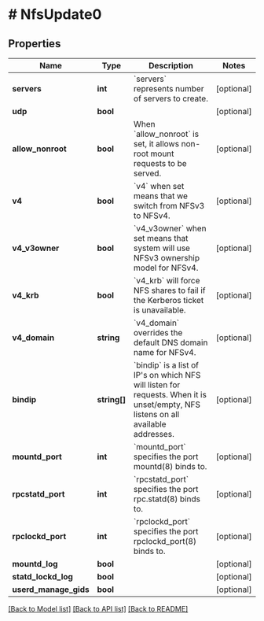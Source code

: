 # # NfsUpdate0

## Properties

Name | Type | Description | Notes
------------ | ------------- | ------------- | -------------
**servers** | **int** | &#x60;servers&#x60; represents number of servers to create. | [optional]
**udp** | **bool** |  | [optional]
**allow_nonroot** | **bool** | When &#x60;allow_nonroot&#x60; is set, it allows non-root mount requests to be served. | [optional]
**v4** | **bool** | &#x60;v4&#x60; when set means that we switch from NFSv3 to NFSv4. | [optional]
**v4_v3owner** | **bool** | &#x60;v4_v3owner&#x60; when set means that system will use NFSv3 ownership model for NFSv4. | [optional]
**v4_krb** | **bool** | &#x60;v4_krb&#x60; will force NFS shares to fail if the Kerberos ticket is unavailable. | [optional]
**v4_domain** | **string** | &#x60;v4_domain&#x60; overrides the default DNS domain name for NFSv4. | [optional]
**bindip** | **string[]** | &#x60;bindip&#x60; is a list of IP&#39;s on which NFS will listen for requests. When it is unset/empty, NFS listens on all available addresses. | [optional]
**mountd_port** | **int** | &#x60;mountd_port&#x60; specifies the port mountd(8) binds to. | [optional]
**rpcstatd_port** | **int** | &#x60;rpcstatd_port&#x60; specifies the port rpc.statd(8) binds to. | [optional]
**rpclockd_port** | **int** | &#x60;rpclockd_port&#x60; specifies the port rpclockd_port(8) binds to. | [optional]
**mountd_log** | **bool** |  | [optional]
**statd_lockd_log** | **bool** |  | [optional]
**userd_manage_gids** | **bool** |  | [optional]

[[Back to Model list]](../../README.md#models) [[Back to API list]](../../README.md#endpoints) [[Back to README]](../../README.md)
